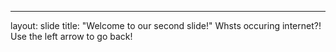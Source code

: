 ---
layout: slide
title: "Welcome to our second slide!"
Whsts occuring internet?!
Use the left arrow to go back!
